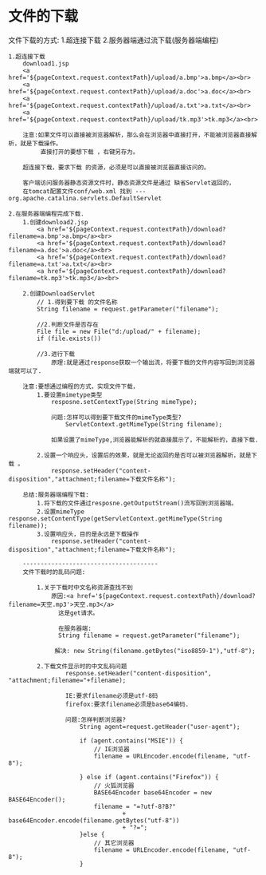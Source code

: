 # 文件的下载

文件下载的方式:
		1.超连接下载
		2.服务器端通过流下载(服务器端编程)
		
	1.超连接下载
		download1.jsp
		<a href='${pageContext.request.contextPath}/upload/a.bmp'>a.bmp</a><br>
		<a href='${pageContext.request.contextPath}/upload/a.doc'>a.doc</a><br>
		<a href='${pageContext.request.contextPath}/upload/a.txt'>a.txt</a><br>
		<a href='${pageContext.request.contextPath}/upload/tk.mp3'>tk.mp3</a><br>

		注意:如果文件可以直接被浏览器解析，那么会在浏览器中直接打开，不能被浏览器直接解析，就是下载操作。
             直接打开的要想下载 ，右键另存为。

		超连接下载，要求下载 的资源，必须是可以直接被浏览器直接访问的。
			
		客户端访问服务器静态资源文件时，静态资源文件是通过 缺省Servlet返回的，
		在tomcat配置文件conf/web.xml 找到 --- org.apache.catalina.servlets.DefaultServlet	
		
	2.在服务器端编程完成下载.
		1.创建download2.jsp
			<a href='${pageContext.request.contextPath}/download?filename=a.bmp'>a.bmp</a><br>
			<a href='${pageContext.request.contextPath}/download?filename=a.doc'>a.doc</a><br>
			<a href='${pageContext.request.contextPath}/download?filename=a.txt'>a.txt</a><br>
			<a href='${pageContext.request.contextPath}/download?filename=tk.mp3'>tk.mp3</a><br>
			
		2.创建DownloadServlet
			// 1.得到要下载 的文件名称
			String filename = request.getParameter("filename");
			
			//2.判断文件是否存在
			File file = new File("d:/upload/" + filename);
			if (file.exists())
		
			//3.进行下载 
				原理:就是通过response获取一个输出流，将要下载的文件内容写回到浏览器端就可以了.
				
		注意:要想通过编程的方式，实现文件下载，
			1.要设置mimetype类型
				resposne.setContextType(String mimeType);
				
				问题:怎样可以得到要下载文件的mimeType类型?
					ServletContext.getMimeType(String filename);
					
				如果设置了mimeType,浏览器能解析的就直接展示了，不能解析的，直接下载.
				
			2.设置一个响应头，设置后的效果，就是无论返回的是否可以被浏览器解析，就是下载 。
				response.setHeader("content-disposition","attachment;filename=下载文件名称");
				
		总结:服务器端编程下载:
			1.将下载的文件通过resposne.getOutputStream()流写回到浏览器端。
			2.设置mimeType  response.setContentType(getServletContext.getMimeType(String filename));
			3.设置响应头，目的是永远是下载操作
				response.setHeader("content-disposition","attachment;filename=下载文件名称");
				
		--------------------------------------
		文件下载时的乱码问题:
			
			1.关于下载时中文名称资源查找不到
				原因:<a href='${pageContext.request.contextPath}/download?filename=天空.mp3'>天空.mp3</a>
				  这是get请求。
				  
				  在服务器端:
				  String filename = request.getParameter("filename");
				  
				 解决: new String(filename.getBytes("iso8859-1"),"utf-8"); 
				 
			2.下载文件显示时的中文乱码问题
					response.setHeader("content-disposition", "attachment;filename="+filename);
					
					IE:要求filename必须是utf-8码
					firefox:要求filename必须是base64编码.
					
					问题:怎样判断浏览器?
						String agent=request.getHeader("user-agent");
					
						if (agent.contains("MSIE")) {
							// IE浏览器
							filename = URLEncoder.encode(filename, "utf-8");
							
						} else if (agent.contains("Firefox")) {
							// 火狐浏览器
							BASE64Encoder base64Encoder = new BASE64Encoder();
							filename = "=?utf-8?B?"
									+ base64Encoder.encode(filename.getBytes("utf-8"))
									+ "?=";
						}else {
							// 其它浏览器
							filename = URLEncoder.encode(filename, "utf-8");
						}
